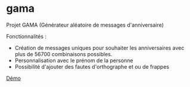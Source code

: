 # gama
Projet GAMA (Générateur aléatoire de messages d'anniversaire)

Fonctionnalités : 
- Création de messages uniques pour souhaiter les anniversaires avec plus de 56700 combinaisons possibles.
- Personnalisation avec le prénom de la personne
- Possibilité d'ajouter des fautes d'orthographe et ou de frappes

[Démo](https://rawgit.com/nfon/gama/master/index.html)

